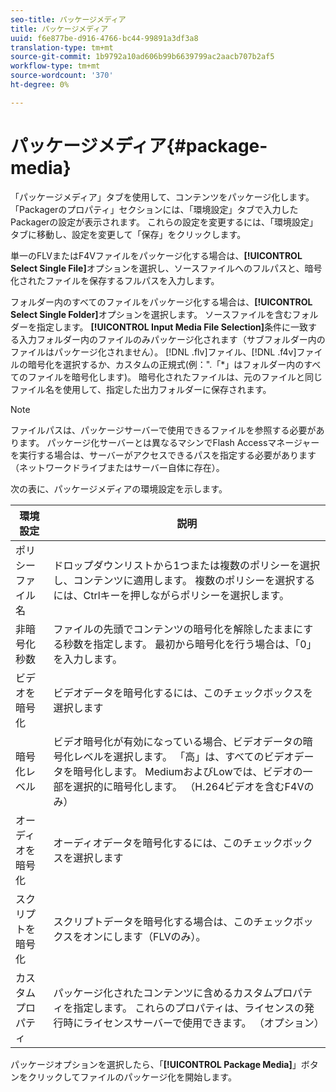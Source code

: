 ```yaml
---
seo-title: パッケージメディア
title: パッケージメディア
uuid: f6e877be-d916-4766-bc44-99891a3df3a8
translation-type: tm+mt
source-git-commit: 1b9792a10ad606b99b6639799ac2aacb707b2af5
workflow-type: tm+mt
source-wordcount: '370'
ht-degree: 0%

---
```



# パッケージメディア{#package-media}

「パッケージメディア」タブを使用して、コンテンツをパッケージ化します。 「Packagerのプロパティ」セクションには、「環境設定」タブで入力したPackagerの設定が表示されます。 これらの設定を変更するには、「環境設定」タブに移動し、設定を変更して「保存」をクリックします。

単一のFLVまたはF4Vファイルをパッケージ化する場合は、**[!UICONTROL Select Single File]**&#x200B;オプションを選択し、ソースファイルへのフルパスと、暗号化されたファイルを保存するフルパスを入力します。

フォルダー内のすべてのファイルをパッケージ化する場合は、**[!UICONTROL Select Single Folder]**&#x200B;オプションを選択します。 ソースファイルを含むフォルダーを指定します。 **[!UICONTROL Input Media File Selection]**&#x200B;条件に一致する入力フォルダー内のファイルのみパッケージ化されます（サブフォルダー内のファイルはパッケージ化されません）。 [!DNL .flv]ファイル、[!DNL .f4v]ファイルの暗号化を選択するか、カスタムの正規式(例：&quot;.「*」はフォルダー内のすべてのファイルを暗号化します)。 暗号化されたファイルは、元のファイルと同じファイル名を使用して、指定した出力フォルダーに保存されます。

>[!NOTE]
>
>ファイルパスは、パッケージサーバーで使用できるファイルを参照する必要があります。 パッケージ化サーバーとは異なるマシンでFlash Accessマネージャーを実行する場合は、サーバーがアクセスできるパスを指定する必要があります（ネットワークドライブまたはサーバー自体に存在）。

次の表に、パッケージメディアの環境設定を示します。

| 環境設定 | 説明 |
|---|---|
| ポリシーファイル名 | ドロップダウンリストから1つまたは複数のポリシーを選択し、コンテンツに適用します。 複数のポリシーを選択するには、Ctrlキーを押しながらポリシーを選択します。 |
| 非暗号化秒数 | ファイルの先頭でコンテンツの暗号化を解除したままにする秒数を指定します。 最初から暗号化を行う場合は、「0」を入力します。 |
| ビデオを暗号化 | ビデオデータを暗号化するには、このチェックボックスを選択します |
| 暗号化レベル | ビデオ暗号化が有効になっている場合、ビデオデータの暗号化レベルを選択します。 「高」は、すべてのビデオデータを暗号化します。 MediumおよびLowでは、ビデオの一部を選択的に暗号化します。 （H.264ビデオを含むF4Vのみ） |
| オーディオを暗号化 | オーディオデータを暗号化するには、このチェックボックスを選択します |
| スクリプトを暗号化 | スクリプトデータを暗号化する場合は、このチェックボックスをオンにします（FLVのみ）。 |
| カスタムプロパティ | パッケージ化されたコンテンツに含めるカスタムプロパティを指定します。 これらのプロパティは、ライセンスの発行時にライセンスサーバーで使用できます。 （オプション） |

パッケージオプションを選択したら、「**[!UICONTROL Package Media]**」ボタンをクリックしてファイルのパッケージ化を開始します。
